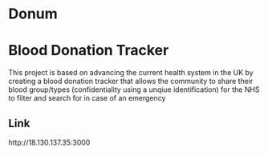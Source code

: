 # Donum

<h1> Blood Donation Tracker </h1>
<p> This project is based on advancing the current health system in the UK by creating a blood donation tracker that allows the community to share their blood group/types (confidentiality using a unqiue identification) for the NHS to filter and search for in case of an emergency</p>

<h2>Link</h2>
http://18.130.137.35:3000
